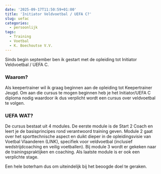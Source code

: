 ```yaml
---
date: '2025-09-17T11:50:59+01:00'
title: 'Initiator Veldvoetbal / UEFA C?'
slug: uefac
categories:
  - persoonlijk
tags:
  - Training
  - Voetbal
  - K. Boechoutse V.V.
---
```

Sinds begin september ben ik gestart met de opleiding tot Initiator Veldvoetbal / UEFA C.

### Waarom?
Als keepertrainer wil ik graag beginnen aan de opleiding tot Keepertrainer Jeugd. Om aan die cursus te mogen beginnen heb je het Initiator/UEFA C diploma nodig waardoor ik dus verplicht wordt een cursus over veldvoetbal te volgen.

### UEFA WAT?

De cursus bestaat uit 4 modules.
De eerste module is de Start 2 Coach en leert je de basisprincipes rond verantwoord training geven.
Module 2 gaat over het sporttechnische aspect en duikt dieper in de opleidingsvisie van Voetbal Vlaanderen (LINK), specifiek voor veldvoetbal (inclusief wedstrijdcoaching en veilig voetballen).
Bij module 3 wordt er gekeken naar de trainingspraktijken en coaching.
Als laatste module is er ook een verplichte stage.

Een hele boterham dus om uiteindelijk bij het beoogde doel te geraken.